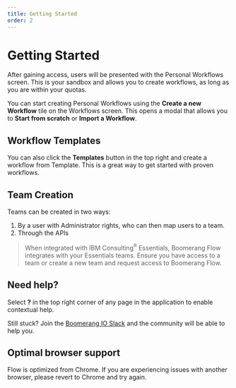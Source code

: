 ```yaml
---
title: Getting Started
order: 2
---
```


# Getting Started

After gaining access, users will be presented with the Personal Workflows screen. This is your sandbox and allows you to create workflows, as long as you are within your quotas.

You can start creating Personal Workflows using the **Create a new Workflow** tile on the Workflows screen. This opens a modal that allows you to **Start from scratch** or **Import a Workflow**.

## Workflow Templates

You can also click the **Templates** button in the top right and create a workflow from Template. This is a great way to get started with proven workflows.

## Team Creation

Teams can be created in two ways:

1. By a user with Administrator rights, who can then map users to a team.
2. Through the APIs

> When integrated with IBM Consulting<sup>®</sup> Essentials, Boomerang Flow integrates with your Essentials teams. Ensure you have access to a team or create a new team and request access to Boomerang Flow.

## Need help?

Select **?** in the top right corner of any page in the application to enable contextual help.

Still stuck? Join the [Boomerang IO Slack](https://join.slack.com/t/boomerang-io/shared_invite/zt-pxo2yw2o-c3~6YvWkKNrKIwhIBAKhaw) and the community will be able to help you.

## Optimal browser support

Flow is optimized from Chrome. If you are experiencing issues with another browser, please revert to Chrome and try again.
